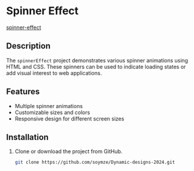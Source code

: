 # Spinner Effect
[spinner-effect](https://github.com/soymze/Dynamic-designs-2024/blob/master/spinner.gif)
## Description
The `spinnerEffect` project demonstrates various spinner animations using HTML and CSS. These spinners can be used to indicate loading states or add visual interest to web applications.

## Features
- Multiple spinner animations
- Customizable sizes and colors
- Responsive design for different screen sizes

## Installation
1. Clone or download the project from GitHub.
   ```bash
   git clone https://github.com/soymze/Dynamic-designs-2024.git
